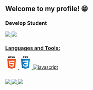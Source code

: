 ## Welcome to my profile! 😁

<h3>Develop Student</h3>

<div >
  <a href="https://github.com/NekoCyberCat">
  <img height="180em" src="https://github-readme-stats.vercel.app/api?username=NekoCyberCat&show_icons=true&theme=aura&count_private=true"/>
  <img height="221em" src="https://github-readme-stats.vercel.app/api/top-langs/?username=NekoCyberCat&layout=compact&langs_count=6&theme=aura"/>
</div>

<div>
  <h3 align="left">Languages and Tools:</h3>
  <p align="left"> 
  <a href="https://www.w3.org/html/" target="_blank"> <img src="https://raw.githubusercontent.com/devicons/devicon/master/icons/html5/html5-original-wordmark.svg" alt="html5" width="40" height="40"/> </a>
  <a href="https://www.w3schools.com/css/" target="_blank"> <img src="https://raw.githubusercontent.com/devicons/devicon/master/icons/css3/css3-original-wordmark.svg" alt="css3" width="40" height="40"/> </a> 
  <a href="https://developer.mozilla.org/en-US/docs/Web/JavaScript" target="_blank"> <img src="https://cdn.iconscout.com/icon/free/png-256/javascript-2038874-1720087.png" alt="javascript" width="40" height="40"/> </a>   </p>
</div>  
 
  ##
                
<div> 
  <a href="https://www.linkedin.com/in/-mynameisjohn-" target="_blank"> <img src="https://img.shields.io/badge/-LinkedIn-%230077B5?style=for-the-badge&logo=linkedin&logoColor=white" target="_blank"> </a>         
  <a href = "mailto:Kenarotech@gmail.com"> <img src="https://img.shields.io/badge/-Gmail-%23333?style=for-the-badge&logo=gmail&logoColor=white" target="_blank"> </a>
  <a href="https://tryhackme.com/p/CyberNeko" target="_blank"> <img src="https://img.shields.io/badge/-TryHackMe-212C42?logo=tryhackme&logoColor=white&style=for-the-badge" target="_blank"> </a> 
    
  <!--  ![Snake animation](https://github.com/NekoCyberCat/NekoCyberCat/blob/output/github-contribution-grid-snake.svg)
</div> -->

<!--
**NekoCyberCat/NekoCyberCat** is a ✨ _special_ ✨ repository because its `README.md` (this file) appears on your GitHub profile.

Here are some ideas to get you started:

- 🔭 I’m currently working on ...
- 🌱 I’m currently learning ...
- 👯 I’m looking to collaborate on ...
- 🤔 I’m looking for help with ...
- 💬 Ask me about ...
- 📫 How to reach me: ...
- 😄 Pronouns: ...
- ⚡ Fun fact: ...
-->
